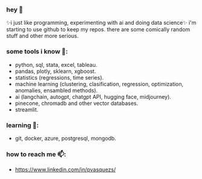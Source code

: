 ### hey 👋
✨i just like programming, experimenting with ai and doing data science✨
i'm starting to use github to keep my repos. there are some comically random stuff and other more serious.

### some tools i know 🔭:
* python, sql, stata, excel, tableau.
* pandas, plotly, sklearn, xgboost.
* statistics (regressions, time series).
* machine learning (clustering, clasification, regression, optimization, anomalies, ensambled methods).
* ai (langchain, autogpt, chatgpt API, hugging face, midjourney).
* pinecone, chromadb and other vector databases.
* streamlit.

### learning 🌱:
* git, docker, azure, postgresql, mongodb.

### how to reach me 📫:
* https://www.linkedin.com/in/pvasquezs/
  

<!--  
**patrickjvsa/patrickjvsa** is a ✨ _special_ ✨ repository because its `README.md` (this file) appears on your GitHub profile.

Here are some ideas to get you started:

- 🔭 I’m currently working on ...
- 🌱 I’m currently learning ...
- 👯 I’m looking to collaborate on ...
- 🤔 I’m looking for help with ...
- 💬 Ask me about ...
- 📫 How to reach me: ...
- 😄 Pronouns: ...
- ⚡ Fun fact: ...
-->
